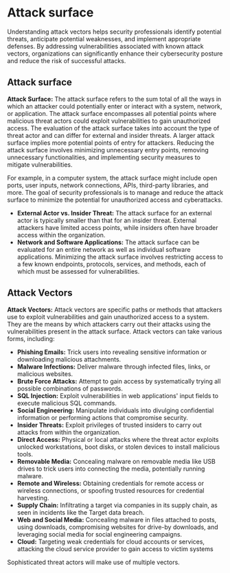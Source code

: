 # Attack surface

Understanding attack vectors helps security professionals identify potential threats, anticipate potential weaknesses, and implement appropriate defenses. By addressing vulnerabilities associated with known attack vectors, organizations can significantly enhance their cybersecurity posture and reduce the risk of successful attacks.

## Attack surface

**Attack Surface:** The attack surface refers to the sum total of all the ways in which an attacker could potentially enter or interact with a system, network, or application. The attack surface encompasses all potential points where malicious threat actors could exploit vulnerabilities to gain unauthorized access. The evaluation of the attack surface takes into account the type of threat actor and can differ for external and insider threats. A larger attack surface implies more potential points of entry for attackers. Reducing the attack surface involves minimizing unnecessary entry points, removing unnecessary functionalities, and implementing security measures to mitigate vulnerabilities.

For example, in a computer system, the attack surface might include open ports, user inputs, network connections, APIs, third-party libraries, and more. The goal of security professionals is to manage and reduce the attack surface to minimize the potential for unauthorized access and cyberattacks.

* **External Actor vs. Insider Threat:** The attack surface for an external actor is typically smaller than that for an insider threat. External attackers have limited access points, while insiders often have broader access within the organization.
* **Network and Software Applications:** The attack surface can be evaluated for an entire network as well as individual software applications. Minimizing the attack surface involves restricting access to a few known endpoints, protocols, services, and methods, each of which must be assessed for vulnerabilities.

## **Attack Vectors**

**Attack Vectors:** Attack vectors are specific paths or methods that attackers use to exploit vulnerabilities and gain unauthorized access to a system. They are the means by which attackers carry out their attacks using the vulnerabilities present in the attack surface. Attack vectors can take various forms, including:

* **Phishing Emails:** Trick users into revealing sensitive information or downloading malicious attachments.
* **Malware Infections:** Deliver malware through infected files, links, or malicious websites.
* **Brute Force Attacks:** Attempt to gain access by systematically trying all possible combinations of passwords.
* **SQL Injection:** Exploit vulnerabilities in web applications' input fields to execute malicious SQL commands.
* **Social Engineering:** Manipulate individuals into divulging confidential information or performing actions that compromise security.
* **Insider Threats:** Exploit privileges of trusted insiders to carry out attacks from within the organization.
* **Direct Access:** Physical or local attacks where the threat actor exploits unlocked workstations, boot disks, or stolen devices to install malicious tools.
* **Removable Media:** Concealing malware on removable media like USB drives to trick users into connecting the media, potentially running malware.
* **Remote and Wireless:** Obtaining credentials for remote access or wireless connections, or spoofing trusted resources for credential harvesting.
* **Supply Chain:** Infiltrating a target via companies in its supply chain, as seen in incidents like the Target data breach.
* **Web and Social Media:** Concealing malware in files attached to posts, using downloads, compromising websites for drive-by downloads, and leveraging social media for social engineering campaigns.
* **Cloud:** Targeting weak credentials for cloud accounts or services, attacking the cloud service provider to gain access to victim systems

Sophisticated threat actors will make use of multiple vectors.

